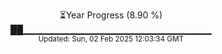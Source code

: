 <p align="center">
⏳Year Progress (8.90 %)<br>
██▁▁▁▁▁▁▁▁▁▁▁▁▁▁▁▁▁▁▁▁▁▁▁▁▁▁▁▁ <br>
<sub>Updated: Sun, 02 Feb 2025 12:03:34 GMT</sub>
</p>

